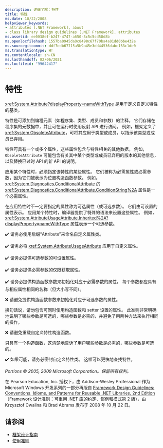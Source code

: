 ```yaml
---
description: 详细了解：特性
title: 特性
ms.date: 10/22/2008
helpviewer_keywords:
- attributes [.NET Framework], about
- class library design guidelines [.NET Framework], attributes
ms.assetid: ee0038ef-b247-4747-a650-3c5c5cd58d8b
ms.openlocfilehash: 1557ba0945da0c8498c67f70ba4a01dd0bbe432e
ms.sourcegitcommit: ddf7edb67715a5b9a45e3dd44536dabc153c1de0
ms.translationtype: HT
ms.contentlocale: zh-CN
ms.lasthandoff: 02/06/2021
ms.locfileid: "99642417"
---
```

# <a name="attributes"></a>特性

<xref:System.Attribute?displayProperty=nameWithType> 是用于定义自定义特性的基类。

 特性是可添加到编程元素（如程序集、类型、成员和参数）的注释。 它们存储在程序集的元数据中，并且可在运行时使用反射 API 进行访问。 例如，框架定义了 <xref:System.ObsoleteAttribute>，可将其应用于类型或成员，以指示该类型或成员已弃用。

 特性可具有一个或多个属性，这些属性包含与特性相关的其他数据。 例如，`ObsoleteAttribute` 可能包含有关其中某个类型或成员已弃用的版本的其他信息，以及替换已过时 API 的新 API 的说明。

 应用某个特性时，必须指定该特性的某些属性。 它们被称为必需属性或必需参数，因为它们被表示为位置构造函数参数。 例如，<xref:System.Diagnostics.ConditionalAttribute> 的 <xref:System.Diagnostics.ConditionalAttribute.ConditionString%2A> 属性是一个必需属性。

 在应用特性时不一定要指定的属性称为可选属性（或可选参数）。 它们由可设置的属性表示。 应用某个特性时，编译器提供了特殊的语法来设置这些属性。 例如，<xref:System.AttributeUsageAttribute.Inherited%2A?displayProperty=nameWithType> 属性表示一个可选参数。

 ✔️ 请务必使用后缀“Attribute”来命名自定义属性类。

 ✔️ 请务必将 <xref:System.AttributeUsageAttribute> 应用于自定义属性。

 ✔️ 请务必提供可选参数的可设置属性。

 ✔️ 请务必提供必需参数的仅限获取属性。

 ✔️ 请务必提供构造函数参数来初始化对应于必需参数的属性。 每个参数都应具有与相应属性相同的名称（但大小写不同）。

 ❌ 请避免提供构造函数参数来初始化对应于可选参数的属性。

 换句话说，请勿包含可同时使用构造函数和 setter 设置的属性。 此准则非常明确地说明了哪些参数是可选的，哪些参数是必需的，并避免了用两种方法来执行相同的操作。

 ❌ 请避免重载自定义特性构造函数。

 只具有一个构造函数，这清楚地告诉了用户哪些参数是必需的，哪些参数是可选的。

 ✔️ 如果可能，请务必密封自定义特性类。 这样可以更快地查找特性。

 *Portions &copy; 2005, 2009 Microsoft Corporation。保留所有权利。*

 在 Pearson Education, Inc. 授权下，由 Addison-Wesley Professional 作为 Microsoft Windows 开发系列的一部分再版自 [Framework Design Guidelines: Conventions, Idioms, and Patterns for Reusable .NET Libraries, 2nd Edition](https://www.informit.com/store/framework-design-guidelines-conventions-idioms-and-9780321545619)（Framework 设计准则：可重用 .NET 库的约定、惯例和模式第 2 版），由 Krzysztof Cwalina 和 Brad Abrams 发布于 2008 年 10 月 22 日。

## <a name="see-also"></a>请参阅

- [框架设计指南](index.md)
- [使用准则](usage-guidelines.md)
